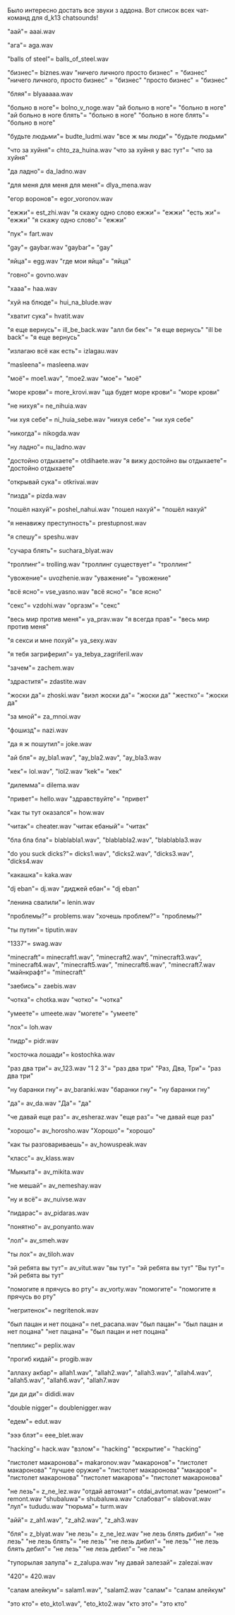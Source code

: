 Было интересно достать все звуки з аддона. Вот список всех чат-команд для d_k13 chatsounds!

"аай"= aaai.wav
 
"ага"= aga.wav
 
"balls of steel"= balls_of_steel.wav
 
"бизнес"= biznes.wav
"ничего личного просто бизнес" = "бизнес"
"ничего личного, просто бизнес" = "бизнес"
"просто бизнес" = "бизнес"
 
"бляя"= blyaaaaa.wav
 
"больно в ноге"= bolno_v_noge.wav
"ай больно в ноге"= "больно в ноге"
"ай больно в ноге блять"= "больно в ноге"
"больно в ноге блять"= "больно в ноге"
 
"будьте людьми"= budte_ludmi.wav
"все ж мы люди"= "будьте людьми"
 
 
"что за хуйня"= chto_za_huina.wav
"что за хуйня у вас тут"= "что за хуйня"
 
 
"да ладно"= da_ladno.wav

"для меня для меня для меня"= dlya_mena.wav
 
"егор воронов"= egor_voronov.wav
 
"ежжи"= est_zhi.wav
"я скажу одно слово ежжи"= "ежжи"
"есть жи"= "ежжи"
"я скажу одно слово"= "ежжи"
 
"пук"= fart.wav
 
"gay"= gaybar.wav
"gaybar"= "gay"
 
"яйца"= egg.wav
"где мои яйца"= "яйца"
 
"говно"= govno.wav
 
"хааа"= haa.wav
 
"хуй на блюде"= hui_na_blude.wav
 
"хватит сука"= hvatit.wav
 
"я еще вернусь"= ill_be_back.wav
"алл би бек"= "я еще вернусь"
"ill be back"= "я еще вернусь"
 
"излагаю всё как есть"= izlagau.wav
 
"masleena"= masleena.wav
 
"моё"= moe1.wav", "moe2.wav
"мое"= "моё"
 
"море крови"= more_krovi.wav
"ща будет море крови"= "море крови"
 
"не нихуя"= ne_nihuia.wav
 
"ни хуя себе"= ni_huia_sebe.wav
"нихуя себе"= "ни хуя себе"
 
"никогда"= nikogda.wav
 
"ну ладно"= nu_ladno.wav
 
"достойно отдыхаете"= otdihaete.wav
"я вижу достойно вы отдыхаете"= "достойно отдыхаете"
 
"открывай сука"= otkrivai.wav
 
"пизда"= pizda.wav
 
"пошёл нахуй"= poshel_nahui.wav
"пошел нахуй"= "пошёл нахуй"
 
"я ненавижу преступность"= prestupnost.wav
 
"я спешу"= speshu.wav
 
"сучара блять"= suchara_blyat.wav
 
"троллинг"= trolling.wav
"троллинг существует"= "троллинг"
 
"увожение"= uvozhenie.wav
"уважение"= "увожение"
 
"всё ясно"= vse_yasno.wav
"всё ясно"= "все ясно"
 
"секс"= vzdohi.wav
"оргазм"= "секс"
 
"весь мир против меня"= ya_prav.wav
"я всегда прав"= "весь мир против меня"
 
"я секси и мне похуй"= ya_sexy.wav
 
"я тебя загриферил"= ya_tebya_zagriferil.wav
 
"зачем"= zachem.wav
 
"здраститя"= zdastite.wav
 
"жоски да"= zhoski.wav
"виэл жоски да"= "жоски да"
"жестко"= "жоски да"

"за мной"= za_mnoi.wav

"фошизд"= nazi.wav

"да я ж пошутил"= joke.wav

"ай бля"= ay_bla1.wav", "ay_bla2.wav", "ay_bla3.wav

"кек"= lol.wav", "lol2.wav
"kek"= "кек"

"дилемма"= dilema.wav

"привет"= hello.wav
"здравствуйте"= "привет"

"как ты тут оказался"= how.wav

"читак"= cheater.wav
"читак ебаный"= "читак"

"бла бла бла"= blablabla1.wav", "blablabla2.wav", "blablabla3.wav

"do you suck dicks?"= dicks1.wav", "dicks2.wav", "dicks3.wav", "dicks4.wav

"какашка"= kaka.wav

"dj eban"= dj.wav
"диджей ебан"= "dj eban"

"ленина свалили"= lenin.wav

"проблемы?"= problems.wav
"хочешь проблем?"= "проблемы?"

"ты путин"= tiputin.wav

"1337"= swag.wav

"minecraft"= minecraft1.wav", "minecraft2.wav", "minecraft3.wav", "minecraft4.wav", "minecraft5.wav", "minecraft6.wav", "minecraft7.wav
"майнкрафт"= "minecraft"

"заебись"= zaebis.wav

"чотка"= chotka.wav
"чотко"= "чотка"

"умеете"= umeete.wav
"могете"= "умеете"

"лох"= loh.wav

"пидр"= pidr.wav

"косточка лошади"= kostochka.wav

"раз два три"= av_123.wav
"1 2 3"= "раз два три"
"Раз, Два, Три"= "раз два три"

"ну баранки гну"= av_baranki.wav
"баранки гну"= "ну баранки гну"

"да"= av_da.wav
"Да"= "да"

"че давай еще раз"= av_esheraz.wav
"еще раз"= "че давай еще раз"

"хорошо"= av_horosho.wav
"Хорошо"= "хорошо"

"как ты разговариваешь"= av_howuspeak.wav

"класс"= av_klass.wav

"Мыкыта"= av_mikita.wav

"не мешай"= av_nemeshay.wav

"ну и всё"= av_nuivse.wav

"пидарас"= av_pidaras.wav

"понятно"= av_ponyanto.wav

"лол"= av_smeh.wav

"ты лох"= av_tiloh.wav

"эй ребята вы тут"= av_vitut.wav
"вы тут"= "эй ребята вы тут"
"Вы тут"= "эй ребята вы тут"

"помогите я прячусь во рту"= av_vorty.wav
"помогите"= "помогите я прячусь во рту"

"негритенок"= negritenok.wav

"был пацан и нет поцана"= net_pacana.wav
"был пацан"= "был пацан и нет поцана"
"нет пацана"= "был пацан и нет поцана"

"пепликс"= peplix.wav

"прогиб кидай"= progib.wav

"аллаху акбар"= allah1.wav", "allah2.wav", "allah3.wav", "allah4.wav", "allah5.wav", "allah6.wav", "allah7.wav

"ди ди ди"= dididi.wav

"double nigger"= doublenigger.wav

"едем"= edut.wav

"эээ блэт"= eee_blet.wav

"hacking"= hack.wav
"взлом"= "hacking"
"вскрытие"= "hacking"

"пистолет макаронова"= makaronov.wav
"макаронов"= "пистолет макаронова"
"лучшее оружие"= "пистолет макаронова"
"макаров"= "пистолет макаронова"
"пистолет макарова"= "пистолет макаронова"

"не лезь"= z_ne_lez.wav
"отдай автомат"= otdai_avtomat.wav
"ремонт"= remont.wav
"shubaluwa"= shubaluwa.wav
"слабоват"= slabovat.wav
"лул"= tududu.wav
"тюрьма"= turm.wav

"айй"= z_ah1.wav", "z_ah2.wav", "z_ah3.wav

"бля"= z_blyat.wav
"не лезь"= z_ne_lez.wav
"не лезь блять дибил"= "не лезь"
"не лезь блять"= "не лезь"
"не лезь дибил"= "не лезь"
"не лезь блять дебил"= "не лезь"
"не лезь дебил"= "не лезь"

"тупорылая залупа"= z_zalupa.wav
"ну давай залезай"= zalezai.wav

"420"= 420.wav

"салам алейкум"= salam1.wav", "salam2.wav
"салам"= "салам алейкум"

"это кто"= eto_kto1.wav", "eto_kto2.wav
"кто это"= "это кто"
